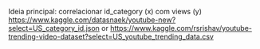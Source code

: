 Ideia principal: correlacionar id_category (x) com views (y)
https://www.kaggle.com/datasnaek/youtube-new?select=US_category_id.json
or
https://www.kaggle.com/rsrishav/youtube-trending-video-dataset?select=US_youtube_trending_data.csv